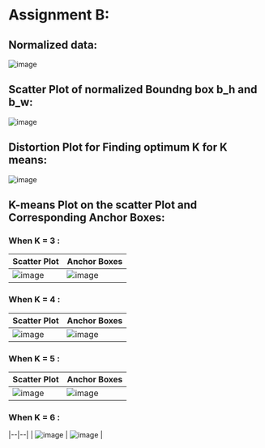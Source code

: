 # Assignment B:

## Normalized data:

![image](https://user-images.githubusercontent.com/51078583/126817200-7214209d-387a-4345-aed8-9ffed38fb8e7.png)

## Scatter Plot of normalized Boundng box b_h and b_w:

![image](https://user-images.githubusercontent.com/51078583/126817354-724a4782-2d2b-4b5d-9073-66a74124a7ba.png)

## Distortion Plot for Finding optimum K for K means:

![image](https://user-images.githubusercontent.com/51078583/126817430-ba0dcd06-f568-4744-8f9e-87c2b0a1c4ca.png)

## K-means Plot on the scatter Plot and Corresponding Anchor Boxes:

### When K = 3 :

| Scatter Plot | Anchor Boxes |
|--|--|
| ![image](https://user-images.githubusercontent.com/51078583/126817747-619ec0ec-6572-4a21-89fd-749cc96bc539.png) | ![image](https://user-images.githubusercontent.com/51078583/126817779-d09e9338-5f74-422c-a1c1-2f9d54b9c0e7.png) |

### When K = 4 :

| Scatter Plot | Anchor Boxes |
|--|--|
| ![image](https://user-images.githubusercontent.com/51078583/126817940-be9d427f-40fa-4240-be12-7cb7bd15a4ac.png) | ![image](https://user-images.githubusercontent.com/51078583/126817913-522f1d25-36bd-4697-b3ba-4bc1cb32b69f.png) |

### When K = 5 :

| Scatter Plot | Anchor Boxes |
|--|--|
| ![image](https://user-images.githubusercontent.com/51078583/126818030-b28b2969-4cff-44dc-8b6a-db328decad37.png) | ![image](https://user-images.githubusercontent.com/51078583/126818180-638411cd-31cd-4039-96d4-923b634c1b6c.png) |

### When K = 6 :
|--|--|
| ![image](https://user-images.githubusercontent.com/51078583/126818088-495d611c-8022-4116-903e-d03aeaa4a306.png) | ![image](https://user-images.githubusercontent.com/51078583/126818199-c115bd21-a2b2-4726-befd-2290c703d040.png) |
